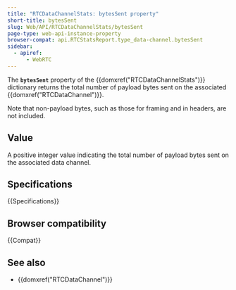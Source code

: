 ```yaml
---
title: "RTCDataChannelStats: bytesSent property"
short-title: bytesSent
slug: Web/API/RTCDataChannelStats/bytesSent
page-type: web-api-instance-property
browser-compat: api.RTCStatsReport.type_data-channel.bytesSent
sidebar:
  - apiref:
      - WebRTC
---
```


The **`bytesSent`** property of the {{domxref("RTCDataChannelStats")}} dictionary returns the total number of payload bytes sent on the associated {{domxref("RTCDataChannel")}}.

Note that non-payload bytes, such as those for framing and in headers, are not included.

## Value

A positive integer value indicating the total number of payload bytes sent on the associated data channel.

## Specifications

{{Specifications}}

## Browser compatibility

{{Compat}}

## See also

- {{domxref("RTCDataChannel")}}

